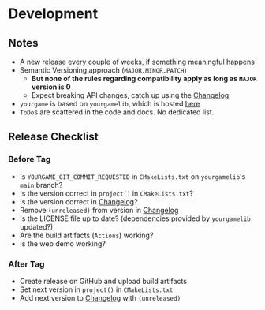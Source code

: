 # Development

## Notes

-   A new [release](https://github.com/duddel/yourgame/releases) every couple of weeks, if something meaningful happens
-   Semantic Versioning approach (`MAJOR.MINOR.PATCH`)
    -   **But none of the rules regarding compatibility apply as long as `MAJOR` version is 0**
    -   Expect breaking API changes, catch up using the [Changelog](Changelog.md)
-   `yourgame` is based on `yourgamelib`, which is hosted [here](https://github.com/duddel/yourgamelib)
-   `ToDo`s are scattered in the code and docs. No dedicated list.

## Release Checklist

### Before Tag

-   Is `YOURGAME_GIT_COMMIT_REQUESTED` in `CMakeLists.txt` on `yourgamelib`'s `main` branch?
-   Is the version correct in `project()` in `CMakeLists.txt`?
-   Is the version correct in [Changelog](Changelog.md)?
-   Remove `(unreleased)` from version in [Changelog](Changelog.md)
-   Is the LICENSE file up to date? (dependencies provided by `yourgamelib` updated?)
-   Are the build artifacts (`Actions`) working?
-   Is the web demo working?

### After Tag

-   Create release on GitHub and upload build artifacts
-   Set next version in `project()` in `CMakeLists.txt`
-   Add next version to [Changelog](Changelog.md) with `(unreleased)`
